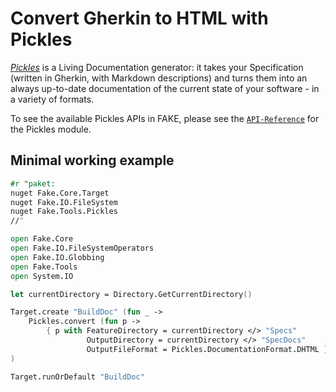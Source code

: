 # Convert Gherkin to HTML with Pickles

[*Pickles*](http://www.picklesdoc.com/) is a Living Documentation generator: it takes your Specification (written in Gherkin, with Markdown descriptions) 
and turns them into an always up-to-date documentation of the current state of your software - in a variety of formats.

To see the available Pickles APIs in FAKE, please see the [`API-Reference`]({{root}}reference/fake-tools-pickles.html) for the Pickles module.


## Minimal working example

```fsharp
#r "paket:
nuget Fake.Core.Target
nuget Fake.IO.FileSystem
nuget Fake.Tools.Pickles
//"

open Fake.Core
open Fake.IO.FileSystemOperators
open Fake.IO.Globbing
open Fake.Tools
open System.IO

let currentDirectory = Directory.GetCurrentDirectory()

Target.create "BuildDoc" (fun _ ->
    Pickles.convert (fun p ->
        { p with FeatureDirectory = currentDirectory </> "Specs"
                 OutputDirectory = currentDirectory </> "SpecDocs"
                 OutputFileFormat = Pickles.DocumentationFormat.DHTML })
)

Target.runOrDefault "BuildDoc"
```

